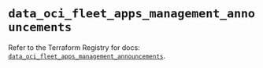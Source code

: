 # `data_oci_fleet_apps_management_announcements`

Refer to the Terraform Registry for docs: [`data_oci_fleet_apps_management_announcements`](https://registry.terraform.io/providers/oracle/oci/7.19.0/docs/data-sources/fleet_apps_management_announcements).
